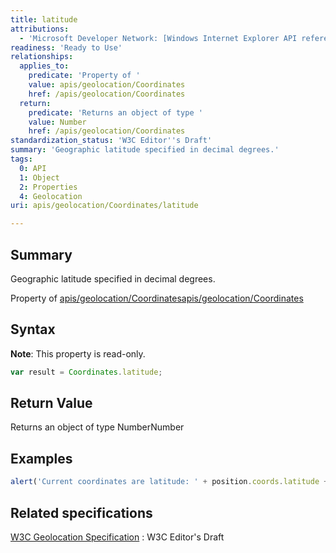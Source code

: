 ```yaml
---
title: latitude
attributions:
  - 'Microsoft Developer Network: [Windows Internet Explorer API reference Article](http://msdn.microsoft.com/en-us/library/ie/hh828809%28v=vs.85%29.aspx)'
readiness: 'Ready to Use'
relationships:
  applies_to:
    predicate: 'Property of '
    value: apis/geolocation/Coordinates
    href: /apis/geolocation/Coordinates
  return:
    predicate: 'Returns an object of type '
    value: Number
    href: /apis/geolocation/Coordinates
standardization_status: 'W3C Editor''s Draft'
summary: 'Geographic latitude specified in decimal degrees.'
tags:
  0: API
  1: Object
  2: Properties
  4: Geolocation
uri: apis/geolocation/Coordinates/latitude

---
```

## <span>Summary</span>

Geographic latitude specified in decimal degrees.

Property of [apis/geolocation/Coordinates](/apis/geolocation/Coordinates)[apis/geolocation/Coordinates](/apis/geolocation/Coordinates)

## <span>Syntax</span>

**Note**: This property is read-only.

``` js
var result = Coordinates.latitude;
```

## <span>Return Value</span>

Returns an object of type NumberNumber

## <span>Examples</span>

``` js
alert('Current coordinates are latitude: ' + position.coords.latitude + ' and longitude: ' + position.coords.longitude);
```

## <span>Related specifications</span>

[W3C Geolocation Specification](http://dev.w3.org/geo/api/spec-source.html)
:   W3C Editor's Draft

